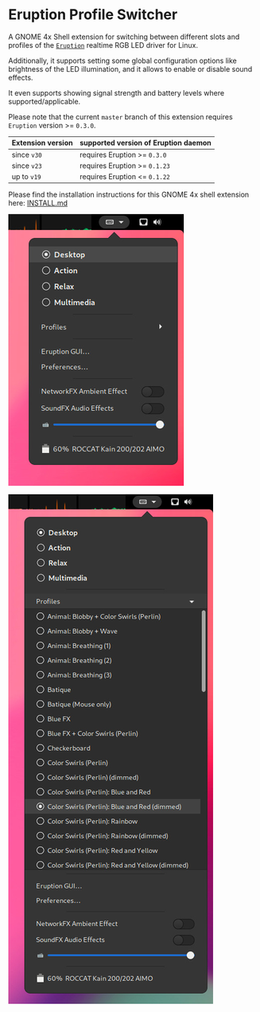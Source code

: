 # Eruption Profile Switcher

A GNOME 4x Shell extension for switching between different slots and profiles of the
[`Eruption`](https://github.com/X3n0m0rph59/eruption) realtime RGB LED driver for Linux.

Additionally, it supports setting some global configuration options like
brightness of the LED illumination, and it allows to enable or disable sound effects.

It even supports showing signal strength and battery levels where supported/applicable.

Please note that the current `master` branch of this extension requires `Eruption` version >= `0.3.0`.

| Extension version | supported version of Eruption daemon |
| ----------------- | ------------------------------------ |
| since `v30` | requires Eruption >= `0.3.0` |
| since `v23` | requires Eruption >= `0.1.23` |
| up to `v19` | requires Eruption <= `0.1.22` |

Please find the installation instructions for this GNOME 4x shell extension here: [INSTALL.md](./INSTALL.md)

![screenshot-01.png](assets/screenshot-01.jpg)

![screenshot-02.png](assets/screenshot-02.jpg)
